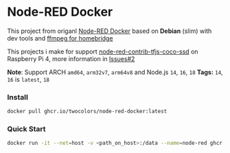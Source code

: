 # Node-RED Docker

This project from origanl [Node-RED Docker](https://github.com/node-red/node-red-docker/tree/master/docker-custom) based on **Debian** (slim) with dev tools and [ffmpeg for homebridge](https://github.com/homebridge/ffmpeg-for-homebridge)

This projects i make for support [node-red-contrib-tfjs-coco-ssd](https://flows.nodered.org/node/node-red-contrib-tfjs-coco-ssd) on Raspberry Pi 4, more information in [Issues#2](https://github.com/dceejay/tfjs-coco-ssd/issues/2)

**Note**: Support ARCH `amd64`, `arm32v7`, `arm64v8` and Node.js `14`, `16`, `18`
**Tags:** `14`, `16` is `latest`, `18`

### Install

```bash
docker pull ghcr.io/twocolors/node-red-docker:latest
```

### Quick Start

```bash
docker run -it --net=host -v <path_on_host>:/data --name=node-red ghcr.io/twocolors/node-red-docker:latest
```
